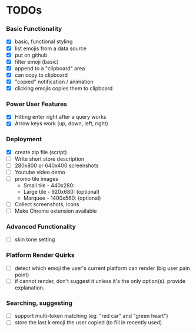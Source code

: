 # TODOs

### Basic Functionality

- [x] basic, functional styling
- [x] list emojis from a data source
- [x] put on github
- [x] filter emoji (basic)
- [x] append to a "clipboard" area
- [x] can copy to clipboard
- [x] "copied" notification / animation
- [x] clicking emojis copies them to clipboard

### Power User Features

- [x] Hitting enter right after a query works
- [x] Arrow keys work (up, down, left, right)

### Deployment

- [x] create zip file (script)
- [ ] Write short store description
- [ ] 280x800 or 640x400 screenshots
- [ ] Youtube video demo
- [ ] promo tile images
  - Small tile - 440x280:
  - Large tile - 920x680: (optional)
  - Marquee - 1400x560: (optional)
- [ ] Collect screenshots, icons
- [ ] Make Chrome extension available

### Advanced Functionality

- [ ] skin tone setting

### Platform Render Quirks

- [ ] detect which emoji the user's current platform can render (big user pain point)
- [ ] if cannot render, don't suggest it unless it's the only option(s). provide explanation.

### Searching, suggesting

- [ ] support multi-token matching (eg: "red car" and "green heart")
- [ ] store the last k emoji the user copied (to fill in recently used)